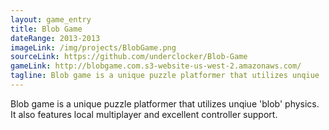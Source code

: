 ```yaml
---
layout: game_entry
title: Blob Game
dateRange: 2013-2013
imageLink: /img/projects/BlobGame.png
sourceLink: https://github.com/underclocker/Blob-Game
gameLink: http://blobgame.com.s3-website-us-west-2.amazonaws.com/
tagline: Blob game is a unique puzzle platformer that utilizes unqiue 'blob' physics. It also features local multiplayer and excellent controller support.
---
```

<!--Put description here:-->
Blob game is a unique puzzle platformer that utilizes unqiue 'blob' physics. It also features local multiplayer and excellent controller support.